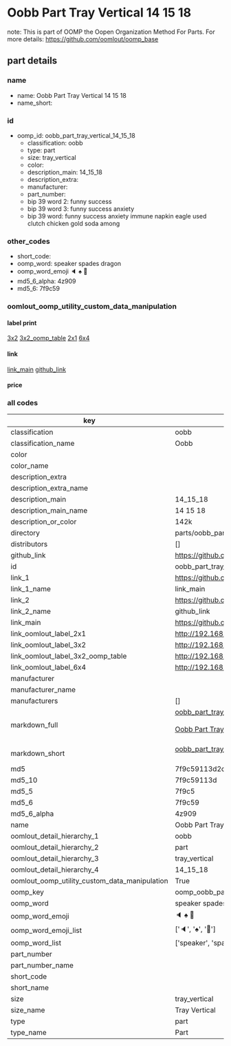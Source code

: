 # Oobb Part Tray Vertical 14 15 18  

note: This is part of OOMP the Oopen Organization Method For Parts. For more details: https://github.com/oomlout/oomp_base

##  part details





### name
* name: Oobb Part Tray Vertical 14 15 18
* name_short: 
### id
* oomp_id: oobb_part_tray_vertical_14_15_18
  * classification: oobb
  * type: part
  * size: tray_vertical
  * color: 
  * description_main: 14_15_18
  * description_extra: 
  * manufacturer: 
  * part_number: 
  * bip 39 word 2: funny success
  * bip 39 word 3: funny success anxiety
  * bip 39 word: funny success anxiety immune napkin eagle used clutch chicken gold soda among

### other_codes
* short_code: 
* oomp_word: speaker spades dragon
* oomp_word_emoji :speaker: :spades: :dragon:
* md5_6_alpha: 4z909
* md5_6: 7f9c59






### oomlout_oomp_utility_custom_data_manipulation
#### label print
[3x2](http://192.168.1.245:1112/?label=oomp%204z909)
[3x2_oomp_table](http://192.168.1.107:1112/?label=oomp%204z909)
[2x1](http://192.168.1.242:1112/?label=oomp%204z909)
[6x4](http://192.168.1.55:1112/?label=oomp%204z909)    

#### link

[link_main](https://github.com/oomlout/oomlout_oomp_current_version_messy/tree/main/parts/oobb_part_tray_vertical_14_15_18) [github_link](https://github.com/oomlout/oomlout_oomp_part_src/tree/main/parts/oobb_part_tray_vertical_14_15_18)                             

#### price







### all codes 
| key | value |  
| --- | --- |  
| classification | oobb |  
| classification_name | Oobb |  
| color |  |  
| color_name |  |  
| description_extra |  |  
| description_extra_name |  |  
| description_main | 14_15_18 |  
| description_main_name | 14 15 18 |  
| description_or_color | 142k |  
| directory | parts/oobb_part_tray_vertical_14_15_18 |  
| distributors | [] |  
| github_link | https://github.com/oomlout/oomlout_oomp_part_src/tree/main/parts/oobb_part_tray_vertical_14_15_18 |  
| id | oobb_part_tray_vertical_14_15_18 |  
| link_1 | https://github.com/oomlout/oomlout_oomp_current_version_messy/tree/main/parts/oobb_part_tray_vertical_14_15_18 |  
| link_1_name | link_main |  
| link_2 | https://github.com/oomlout/oomlout_oomp_part_src/tree/main/parts/oobb_part_tray_vertical_14_15_18 |  
| link_2_name | github_link |  
| link_main | https://github.com/oomlout/oomlout_oomp_current_version_messy/tree/main/parts/oobb_part_tray_vertical_14_15_18 |  
| link_oomlout_label_2x1 | http://192.168.1.242:1112/?label=oomp%204z909 |  
| link_oomlout_label_3x2 | http://192.168.1.245:1112/?label=oomp%204z909 |  
| link_oomlout_label_3x2_oomp_table | http://192.168.1.107:1112/?label=oomp%204z909 |  
| link_oomlout_label_6x4 | http://192.168.1.55:1112/?label=oomp%204z909 |  
| manufacturer |  |  
| manufacturer_name |  |  
| manufacturers | [] |  
| markdown_full | [oobb_part_tray_vertical_14_15_18](https://github.com/oomlout/oomlout_oomp_current_version_messy/tree/main/parts/oobb_part_tray_vertical_14_15_18)<br>[](https://github.com/oomlout/oomlout_oomp_current_version_messy/tree/main/parts/oobb_part_tray_vertical_14_15_18)<br>[Oobb Part Tray Vertical 14 15 18](https://github.com/oomlout/oomlout_oomp_current_version_messy/tree/main/parts/oobb_part_tray_vertical_14_15_18)<br><br> |  
| markdown_short | [oobb_part_tray_vertical_14_15_18](https://github.com/oomlout/oomlout_oomp_current_version_messy/tree/main/parts/oobb_part_tray_vertical_14_15_18)<br><br> |  
| md5 | 7f9c59113d2c9df91449771a143612f1 |  
| md5_10 | 7f9c59113d |  
| md5_5 | 7f9c5 |  
| md5_6 | 7f9c59 |  
| md5_6_alpha | 4z909 |  
| name | Oobb Part Tray Vertical 14 15 18 |  
| oomlout_detail_hierarchy_1 | oobb |  
| oomlout_detail_hierarchy_2 | part |  
| oomlout_detail_hierarchy_3 | tray_vertical |  
| oomlout_detail_hierarchy_4 | 14_15_18 |  
| oomlout_oomp_utility_custom_data_manipulation | True |  
| oomp_key | oomp_oobb_part_tray_vertical_14_15_18 |  
| oomp_word | speaker spades dragon |  
| oomp_word_emoji | :speaker: :spades: :dragon: |  
| oomp_word_emoji_list | [':speaker:', ':spades:', ':dragon:'] |  
| oomp_word_list | ['speaker', 'spades', 'dragon'] |  
| part_number |  |  
| part_number_name |  |  
| short_code |  |  
| short_name |  |  
| size | tray_vertical |  
| size_name | Tray Vertical |  
| type | part |  
| type_name | Part |  
